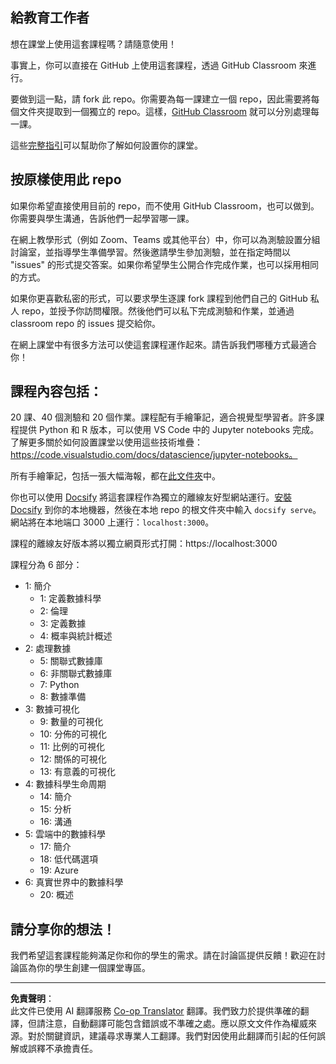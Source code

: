 <!--
CO_OP_TRANSLATOR_METADATA:
{
  "original_hash": "f7440be10c17a8a9262713af3d2818a9",
  "translation_date": "2025-09-06T19:53:21+00:00",
  "source_file": "for-teachers.md",
  "language_code": "hk"
}
-->
## 給教育工作者

想在課堂上使用這套課程嗎？請隨意使用！

事實上，你可以直接在 GitHub 上使用這套課程，透過 GitHub Classroom 來進行。

要做到這一點，請 fork 此 repo。你需要為每一課建立一個 repo，因此需要將每個文件夾提取到一個獨立的 repo。這樣，[GitHub Classroom](https://classroom.github.com/classrooms) 就可以分別處理每一課。

這些[完整指引](https://github.blog/2020-03-18-set-up-your-digital-classroom-with-github-classroom/)可以幫助你了解如何設置你的課堂。

## 按原樣使用此 repo

如果你希望直接使用目前的 repo，而不使用 GitHub Classroom，也可以做到。你需要與學生溝通，告訴他們一起學習哪一課。

在網上教學形式（例如 Zoom、Teams 或其他平台）中，你可以為測驗設置分組討論室，並指導學生準備學習。然後邀請學生參加測驗，並在指定時間以 "issues" 的形式提交答案。如果你希望學生公開合作完成作業，也可以採用相同的方式。

如果你更喜歡私密的形式，可以要求學生逐課 fork 課程到他們自己的 GitHub 私人 repo，並授予你訪問權限。然後他們可以私下完成測驗和作業，並通過 classroom repo 的 issues 提交給你。

在網上課堂中有很多方法可以使這套課程運作起來。請告訴我們哪種方式最適合你！

## 課程內容包括：

20 課、40 個測驗和 20 個作業。課程配有手繪筆記，適合視覺型學習者。許多課程提供 Python 和 R 版本，可以使用 VS Code 中的 Jupyter notebooks 完成。了解更多關於如何設置課堂以使用這些技術堆疊：https://code.visualstudio.com/docs/datascience/jupyter-notebooks。

所有手繪筆記，包括一張大幅海報，都在[此文件夾](../../sketchnotes)中。

你也可以使用 [Docsify](https://docsify.js.org/#/) 將這套課程作為獨立的離線友好型網站運行。[安裝 Docsify](https://docsify.js.org/#/quickstart) 到你的本地機器，然後在本地 repo 的根文件夾中輸入 `docsify serve`。網站將在本地端口 3000 上運行：`localhost:3000`。

課程的離線友好版本將以獨立網頁形式打開：https://localhost:3000

課程分為 6 部分：

- 1: 簡介
    - 1: 定義數據科學
    - 2: 倫理
    - 3: 定義數據
    - 4: 概率與統計概述
- 2: 處理數據
    - 5: 關聯式數據庫
    - 6: 非關聯式數據庫
    - 7: Python
    - 8: 數據準備
- 3: 數據可視化
    - 9: 數量的可視化
    - 10: 分佈的可視化
    - 11: 比例的可視化
    - 12: 關係的可視化
    - 13: 有意義的可視化
- 4: 數據科學生命周期
    - 14: 簡介
    - 15: 分析
    - 16: 溝通
- 5: 雲端中的數據科學
    - 17: 簡介
    - 18: 低代碼選項
    - 19: Azure
- 6: 真實世界中的數據科學
    - 20: 概述

## 請分享你的想法！

我們希望這套課程能夠滿足你和你的學生的需求。請在討論區提供反饋！歡迎在討論區為你的學生創建一個課堂專區。

---

**免責聲明**：  
此文件已使用 AI 翻譯服務 [Co-op Translator](https://github.com/Azure/co-op-translator) 翻譯。我們致力於提供準確的翻譯，但請注意，自動翻譯可能包含錯誤或不準確之處。應以原文文件作為權威來源。對於關鍵資訊，建議尋求專業人工翻譯。我們對因使用此翻譯而引起的任何誤解或誤釋不承擔責任。